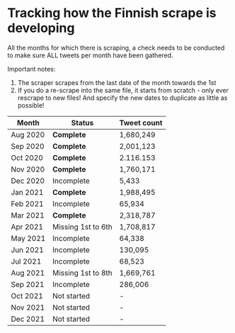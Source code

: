 # Tracking how the Finnish scrape is developing
All the months for which there is scraping, a check needs to be conducted to make sure ALL tweets per month have been gathered.

Important notes:
1. The scraper scrapes from the last date of the month towards the 1st
2. If you do a re-scrape into the same file, it starts from scratch - only ever rescrape to new files! And specify the new dates to duplicate as little as possible!

| Month    | Status         | Tweet count |
|----------|----------------|-------------|
| Aug 2020 | **Complete**   | 1,680,249   |
| Sep 2020 | **Complete**   | 2,001,123   |
| Oct 2020 | **Complete**   | 2.116.153   |
| Nov 2020 | **Complete**   | 1,760,171   |
| Dec 2020 | Incomplete     | 5,433       |
| Jan 2021 | **Complete**   | 1,988,495   |
| Feb 2021 | Incomplete     | 65,934      |
| Mar 2021 | **Complete**   | 2,318,787   |
| Apr 2021 | Missing 1st to 6th | 1,708,817   |
| May 2021 | Incomplete     | 64,338      |
| Jun 2021 | Incomplete     | 130,095     |
| Jul 2021 | Incomplete     | 68,523      |
| Aug 2021 | Missing 1st to 8th    | 1,669,761           |
| Sep 2021 | Incomplete     | 286,006     |
| Oct 2021 | Not started    | -           |
| Nov 2021 | Not started    | -           |
| Dec 2021 | Not started    | -           |

